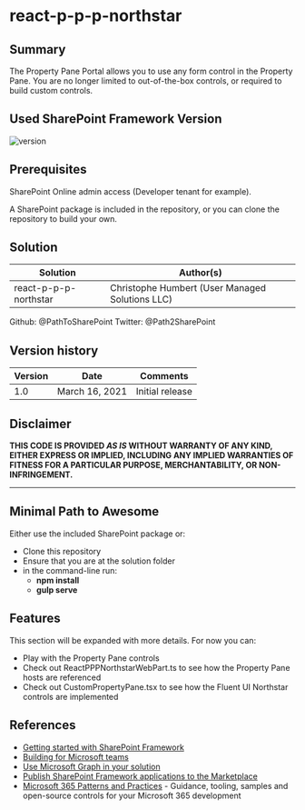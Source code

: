 # react-p-p-p-northstar

## Summary

The Property Pane Portal allows you to use any form control in the Property Pane. You are no longer limited to out-of-the-box controls, or required to build custom controls.

## Used SharePoint Framework Version

![version](https://img.shields.io/badge/version-1.12-green.svg)

## Prerequisites

SharePoint Online admin access (Developer tenant for example).

A SharePoint package is included in the repository, or you can clone the repository to build your own.

## Solution

Solution|Author(s)
--------|---------
react-p-p-p-northstar | Christophe Humbert (User Managed Solutions LLC)

Github: @PathToSharePoint 
Twitter: @Path2SharePoint

## Version history

Version|Date|Comments
-------|----|--------
1.0|March 16, 2021|Initial release

## Disclaimer

**THIS CODE IS PROVIDED *AS IS* WITHOUT WARRANTY OF ANY KIND, EITHER EXPRESS OR IMPLIED, INCLUDING ANY IMPLIED WARRANTIES OF FITNESS FOR A PARTICULAR PURPOSE, MERCHANTABILITY, OR NON-INFRINGEMENT.**

---

## Minimal Path to Awesome

Either use the included SharePoint package or:

- Clone this repository
- Ensure that you are at the solution folder
- in the command-line run:
  - **npm install**
  - **gulp serve**

## Features

This section will be expanded with more details. For now you can:

- Play with the Property Pane controls
- Check out ReactPPPNorthstarWebPart.ts to see how the Property Pane hosts are referenced
- Check out CustomPropertyPane.tsx to see how the Fluent UI Northstar controls are implemented

## References

- [Getting started with SharePoint Framework](https://docs.microsoft.com/en-us/sharepoint/dev/spfx/set-up-your-developer-tenant)
- [Building for Microsoft teams](https://docs.microsoft.com/en-us/sharepoint/dev/spfx/build-for-teams-overview)
- [Use Microsoft Graph in your solution](https://docs.microsoft.com/en-us/sharepoint/dev/spfx/web-parts/get-started/using-microsoft-graph-apis)
- [Publish SharePoint Framework applications to the Marketplace](https://docs.microsoft.com/en-us/sharepoint/dev/spfx/publish-to-marketplace-overview)
- [Microsoft 365 Patterns and Practices](https://aka.ms/m365pnp) - Guidance, tooling, samples and open-source controls for your Microsoft 365 development